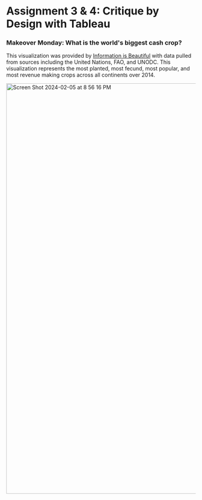 # Assignment 3 & 4: Critique by Design with Tableau

### Makeover Monday: What is the world's biggest cash crop?
This visualization was provided by [Information is Beautiful](https://informationisbeautiful.net/visualizations/what-is-the-worlds-biggest-cash-crop/) with data pulled from sources including the United Nations, FAO, and UNODC. This visualization represents the most planted, most fecund, most popular, and most revenue making crops across all continents over 2014. 

<img width="1090" alt="Screen Shot 2024-02-05 at 8 56 16 PM" src="https://github.com/ErikaHeffernen/Heffernen-Portfolio/assets/70291703/ddf7cb46-a269-46d1-84e8-02c25d405931">
